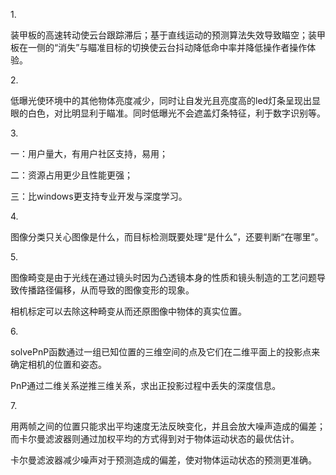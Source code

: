 1\.

装甲板的高速转动使云台跟踪滞后；基于直线运动的预测算法失效导致瞄空；装甲板在一侧的“消失”与瞄准目标的切换使云台抖动降低命中率并降低操作者操作体验。



2\.

低曝光使环境中的其他物体亮度减少，同时让自发光且亮度高的led灯条呈现出显眼的白色，对比明显利于瞄准。同时低曝光不会遮盖灯条特征，利于数字识别等。



3\.

一：用户量大，有用户社区支持，易用；

二：资源占用更少且性能更强；

三：比windows更支持专业开发与深度学习。



4\.

图像分类只关心图像是什么，而目标检测既要处理“是什么”，还要判断“在哪里”。



5\.

图像畸变是由于光线在通过镜头时因为凸透镜本身的性质和镜头制造的工艺问题导致传播路径偏移，从而导致的图像变形的现象。

相机标定可以去除这种畸变从而还原图像中物体的真实位置。



6\.

solvePnP函数通过一组已知位置的三维空间的点及它们在二维平面上的投影点来确定相机的位置和姿态。

PnP通过二维关系逆推三维关系，求出正投影过程中丢失的深度信息。



7\.

用两帧之间的位置只能求出平均速度无法反映变化，并且会放大噪声造成的偏差；而卡尔曼滤波器则通过加权平均的方式得到对于物体运动状态的最优估计。

卡尔曼滤波器减少噪声对于预测造成的偏差，使对物体运动状态的预测更准确。

